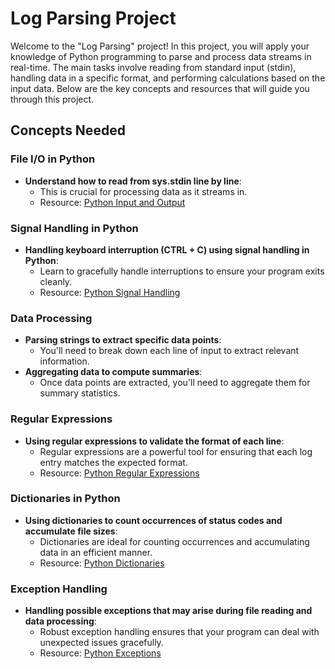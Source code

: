 # Log Parsing Project

Welcome to the "Log Parsing" project! In this project, you will apply your knowledge of Python programming to parse and process data streams in real-time. The main tasks involve reading from standard input (stdin), handling data in a specific format, and performing calculations based on the input data. Below are the key concepts and resources that will guide you through this project.

## Concepts Needed

### File I/O in Python
- **Understand how to read from sys.stdin line by line**:
  - This is crucial for processing data as it streams in.
  - Resource: [Python Input and Output](https://docs.python.org/3/tutorial/inputoutput.html)

### Signal Handling in Python
- **Handling keyboard interruption (CTRL + C) using signal handling in Python**:
  - Learn to gracefully handle interruptions to ensure your program exits cleanly.
  - Resource: [Python Signal Handling](https://docs.python.org/3/library/signal.html)

### Data Processing
- **Parsing strings to extract specific data points**:
  - You'll need to break down each line of input to extract relevant information.
- **Aggregating data to compute summaries**:
  - Once data points are extracted, you'll need to aggregate them for summary statistics.

### Regular Expressions
- **Using regular expressions to validate the format of each line**:
  - Regular expressions are a powerful tool for ensuring that each log entry matches the expected format.
  - Resource: [Python Regular Expressions](https://docs.python.org/3/library/re.html)

### Dictionaries in Python
- **Using dictionaries to count occurrences of status codes and accumulate file sizes**:
  - Dictionaries are ideal for counting occurrences and accumulating data in an efficient manner.
  - Resource: [Python Dictionaries](https://docs.python.org/3/tutorial/datastructures.html#dictionaries)

### Exception Handling
- **Handling possible exceptions that may arise during file reading and data processing**:
  - Robust exception handling ensures that your program can deal with unexpected issues gracefully.
  - Resource: [Python Exceptions](https://docs.python.org/3/tutorial/errors.html)
